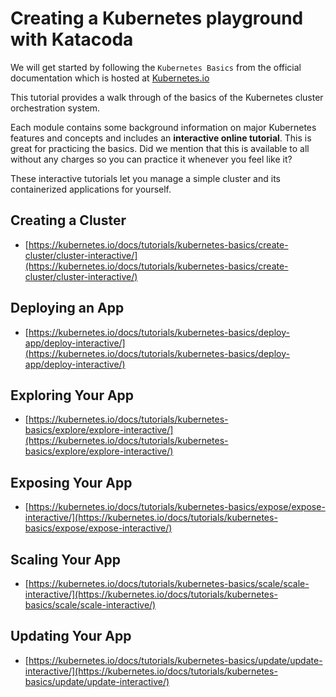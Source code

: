 # Creating a Kubernetes playground with Katacoda

We will get started by following the `Kubernetes Basics` from the official documentation which is hosted at [Kubernetes.io](https://kubernetes.io)

This tutorial provides a walk through of the basics of the Kubernetes cluster orchestration system.

Each module contains some background information on major Kubernetes features and concepts and includes an **interactive online tutorial**. This is great for practicing the basics. Did we mention that this is available to all without any charges so you can practice it whenever you feel like it?

These interactive tutorials let you manage a simple cluster and its containerized applications for yourself.

## Creating a Cluster

- [https://kubernetes.io/docs/tutorials/kubernetes-basics/create-cluster/cluster-interactive/](https://kubernetes.io/docs/tutorials/kubernetes-basics/create-cluster/cluster-interactive/)

## Deploying an App

- [https://kubernetes.io/docs/tutorials/kubernetes-basics/deploy-app/deploy-interactive/](https://kubernetes.io/docs/tutorials/kubernetes-basics/deploy-app/deploy-interactive/)

## Exploring Your App

- [https://kubernetes.io/docs/tutorials/kubernetes-basics/explore/explore-interactive/](https://kubernetes.io/docs/tutorials/kubernetes-basics/explore/explore-interactive/)

## Exposing Your App

- [https://kubernetes.io/docs/tutorials/kubernetes-basics/expose/expose-interactive/](https://kubernetes.io/docs/tutorials/kubernetes-basics/expose/expose-interactive/)

## Scaling Your App

- [https://kubernetes.io/docs/tutorials/kubernetes-basics/scale/scale-interactive/](https://kubernetes.io/docs/tutorials/kubernetes-basics/scale/scale-interactive/)

## Updating Your App

- [https://kubernetes.io/docs/tutorials/kubernetes-basics/update/update-interactive/](https://kubernetes.io/docs/tutorials/kubernetes-basics/update/update-interactive/)
